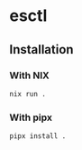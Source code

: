 # esctl

## Installation

### With NIX

```sh
nix run .
```

### With pipx

```sh
pipx install .
```
